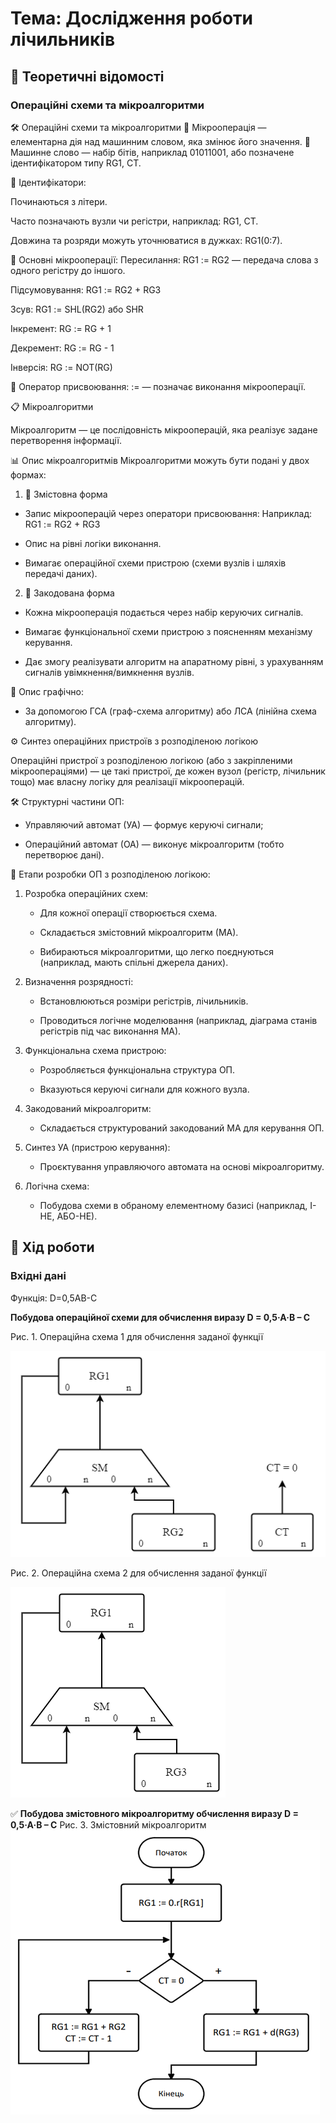 # Тема: Дослідження роботи лічильників

## 📘 Теоретичні відомості

### Операційні схеми та мікроалгоритми

🛠️ Операційні схеми та мікроалгоритми
🔹 Мікрооперація — елементарна дія над машинним словом, яка змінює його значення.
🔹 Машинне слово — набір бітів, наприклад 01011001, або позначене ідентифікатором типу RG1, CT.

📌 Ідентифікатори:

Починаються з літери.

Часто позначають вузли чи регістри, наприклад: RG1, CT.

Довжина та розряди можуть уточнюватися в дужках: RG1(0:7).

🔄 Основні мікрооперації:
Пересилання: RG1 := RG2 — передача слова з одного регістру до іншого.

Підсумовування: RG1 := RG2 + RG3

Зсув: RG1 := SHL(RG2) або SHR

Інкремент: RG := RG + 1

Декремент: RG := RG - 1

Інверсія: RG := NOT(RG)

📌 Оператор присвоювання: := — позначає виконання мікрооперації.


📋 Мікроалгоритми

Мікроалгоритм — це послідовність мікрооперацій, яка реалізує задане перетворення інформації.

📊 Опис мікроалгоритмів
Мікроалгоритми можуть бути подані у двох формах:

1. 📝 Змістовна форма
   
 - Запис мікрооперацій через оператори присвоювання: Наприклад: RG1 := RG2 + RG3

 - Опис на рівні логіки виконання.

 - Вимагає операційної схеми пристрою (схеми вузлів і шляхів передачі даних).

2. 🔧 Закодована форма
 - Кожна мікрооперація подається через набір керуючих сигналів.

 - Вимагає функціональної схеми пристрою з поясненням механізму керування.

 - Дає змогу реалізувати алгоритм на апаратному рівні, з урахуванням сигналів увімкнення/вимкнення вузлів.

📐 Опис графічно:

 - За допомогою ГСА (граф-схема алгоритму) або ЛСА (лінійна схема алгоритму).

⚙️ Синтез операційних пристроїв з розподіленою логікою

Операційні пристрої з розподіленою логікою (або з закріпленими мікроопераціями) — це такі пристрої, де кожен вузол (регістр, лічильник тощо) має власну логіку для реалізації мікрооперацій.

🛠 Структурні частини ОП:

 - Управляючий автомат (УА) — формує керуючі сигнали;

 - Операційний автомат (ОА) — виконує мікроалгоритм (тобто перетворює дані).


📐 Етапи розробки ОП з розподіленою логікою:
1. Розробка операційних схем:

   - Для кожної операції створюється схема.
   - Складається змістовний мікроалгоритм (МА).

   - Вибираються мікроалгоритми, що легко поєднуються (наприклад, мають спільні джерела даних).

2. Визначення розрядності:

   - Встановлюються розміри регістрів, лічильників.

   - Проводиться логічне моделювання (наприклад, діаграма станів регістрів під час виконання МА).

3. Функціональна схема пристрою:

   - Розробляється функціональна структура ОП.

   - Вказуються керуючі сигнали для кожного вузла.

4. Закодований мікроалгоритм:

   - Складається структурований закодований МА для керування ОП.

5. Синтез УА (пристрою керування):

   - Проєктування управляючого автомата на основі мікроалгоритму.

6. Логічна схема:
   - Побудова схеми в обраному елементному базисі (наприклад, І-НЕ, АБО-НЕ).

## 🧪 Хід роботи

### Вхідні дані

Функція: D=0,5AB-C

**Побудова операційної схеми для обчислення виразу D = 0,5·A·B – C**

Рис. 1. Операційна схема 1 для обчислення заданої функції

![](Operational-diagram-for-calculating-a-given-function.png)


Рис. 2. Операційна схема 2 для обчислення заданої функції

![](Operational-diagram-for-calculating-a-given-function-2.png)


✅ **Побудова змістовного мікроалгоритму обчислення виразу D = 0,5·A·B – C**
Рис. 3. Змістовний мікроалгоритм
![](Meaningful-microalgorithm.png)


